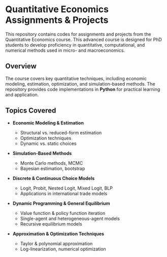 # Quantitative Economics Assignments & Projects  

This repository contains codes for assignments and projects from the Quantitative Economics course. This advanced course is designed for PhD students to develop proficiency in quantitative, computational, and numerical methods used in micro- and macroeconomics.  


## Overview  

The course covers key quantitative techniques, including economic modeling, estimation, optimization, and simulation-based methods. The repository provides code implementations in **Python** for practical learning and application.  

## Topics Covered  

- **Economic Modeling & Estimation**  
  - Structural vs. reduced-form estimation  
  - Optimization techniques  
  - Dynamic vs. static choices  

- **Simulation-Based Methods**  
  - Monte Carlo methods, MCMC  
  - Bayesian estimation, bootstrap  

- **Discrete & Continuous Choice Models**  
  - Logit, Probit, Nested Logit, Mixed Logit, BLP  
  - Applications in international trade models  

- **Dynamic Programming & General Equilibrium**  
  - Value function & policy function iteration  
  - Single-agent and heterogeneous-agent models  
  - Recursive equilibrium models  

- **Approximation & Optimization Techniques**  
  - Taylor & polynomial approximation  
  - Log-linearization, numerical optimization  

